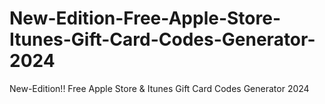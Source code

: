 # New-Edition-Free-Apple-Store-Itunes-Gift-Card-Codes-Generator-2024
New-Edition!! Free Apple Store &amp; Itunes Gift Card Codes Generator 2024
